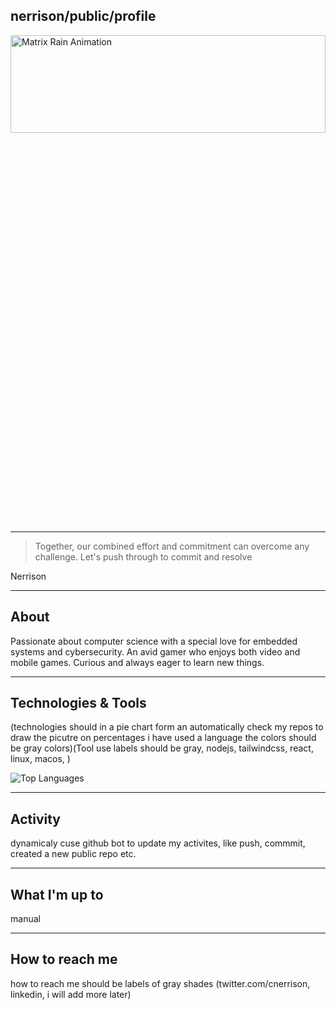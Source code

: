 ## nerrison/public/profile
 
<picture>
 <img alt="Matrix Rain Animation" src="/assets/rain.gif" style="width: 100%; height: 20%;">
</picture>

---
> Together, our combined effort and commitment can overcome any challenge. Let's push through to commit and resolve

 Nerrison

---

## About
Passionate about computer science with a special love for embedded systems and cybersecurity. An avid gamer who enjoys both video and mobile games. Curious and always eager to learn new things.

--- 

## Technologies & Tools
(technologies should in a pie chart form an automatically check my repos to draw the picutre on percentages i have used a language the colors should be gray colors)(Tool use labels should be gray, nodejs, tailwindcss, react, linux, macos, )

![Top Languages](https://github-readme-stats.vercel.app/api/top-langs/?username=nerrison&layout=compact)


---

## Activity
dynamicaly cuse github bot to update my activites, like push, commmit, created a new public repo etc.

---

## What I'm up to
 manual 

---
## How to reach me
how to reach me should be labels of gray shades (twitter.com/cnerrison, linkedin, i will add more later)